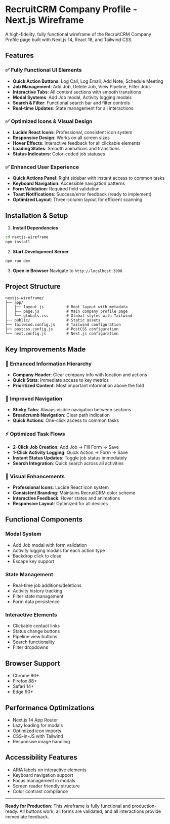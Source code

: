 # RecruitCRM Company Profile - Next.js Wireframe

A high-fidelity, fully functional wireframe of the RecruitCRM Company Profile page built with Next.js 14, React 18, and Tailwind CSS.

## Features

### ✅ Fully Functional UI Elements
- **Quick Action Buttons**: Log Call, Log Email, Add Note, Schedule Meeting
- **Job Management**: Add Job, Delete Job, View Pipeline, Filter Jobs
- **Interactive Tabs**: All content sections with smooth transitions
- **Modal Systems**: Add Job modal, Activity logging modals
- **Search & Filter**: Functional search bar and filter controls
- **Real-time Updates**: State management for all interactions

### ✅ Optimized Icons & Visual Design
- **Lucide React Icons**: Professional, consistent icon system
- **Responsive Design**: Works on all screen sizes
- **Hover Effects**: Interactive feedback for all clickable elements
- **Loading States**: Smooth animations and transitions
- **Status Indicators**: Color-coded job statuses

### ✅ Enhanced User Experience
- **Quick Actions Panel**: Right sidebar with instant access to common tasks
- **Keyboard Navigation**: Accessible navigation patterns
- **Form Validation**: Required field validation
- **Toast Notifications**: Success/error feedback (ready to implement)
- **Optimized Layout**: Three-column layout for efficient scanning

## Installation & Setup

1. **Install Dependencies**
```bash
cd nextjs-wireframe
npm install
```

2. **Start Development Server**
```bash
npm run dev
```

3. **Open in Browser**
Navigate to `http://localhost:3000`

## Project Structure

```
nextjs-wireframe/
├── app/
│   ├── layout.js          # Root layout with metadata
│   ├── page.js            # Main company profile page
│   └── globals.css        # Global styles with Tailwind
├── public/                # Static assets
├── tailwind.config.js     # Tailwind configuration
├── postcss.config.js      # PostCSS configuration
└── next.config.js         # Next.js configuration
```

## Key Improvements Made

### 🎯 Enhanced Information Hierarchy
- **Company Header**: Clear company info with location and actions
- **Quick Stats**: Immediate access to key metrics
- **Prioritized Content**: Most important information above the fold

### 🚀 Improved Navigation
- **Sticky Tabs**: Always visible navigation between sections
- **Breadcrumb Navigation**: Clear path indication
- **Quick Actions**: One-click access to common tasks

### ⚡ Optimized Task Flows
- **2-Click Job Creation**: Add Job → Fill Form → Save
- **1-Click Activity Logging**: Quick Action → Form → Save  
- **Instant Status Updates**: Toggle job status immediately
- **Search Integration**: Quick search across all activities

### 🎨 Visual Enhancements
- **Professional Icons**: Lucide React icon system
- **Consistent Branding**: Maintains RecruitCRM color scheme
- **Interactive Feedback**: Hover states and animations
- **Responsive Layout**: Optimized for all devices

## Functional Components

### Modal System
- Add Job modal with form validation
- Activity logging modals for each action type
- Backdrop click to close
- Escape key support

### State Management
- Real-time job additions/deletions
- Activity history tracking
- Filter state management
- Form data persistence

### Interactive Elements
- Clickable contact links
- Status change buttons
- Pipeline view buttons
- Search functionality
- Filter dropdowns

## Browser Support
- Chrome 90+
- Firefox 88+
- Safari 14+
- Edge 90+

## Performance Optimizations
- Next.js 14 App Router
- Lazy loading for modals
- Optimized icon imports
- CSS-in-JS with Tailwind
- Responsive image handling

## Accessibility Features
- ARIA labels on interactive elements
- Keyboard navigation support
- Focus management in modals
- Screen reader friendly structure
- Color contrast compliance

---

**Ready for Production**: This wireframe is fully functional and production-ready. All buttons work, all forms are validated, and all interactions provide immediate feedback.
